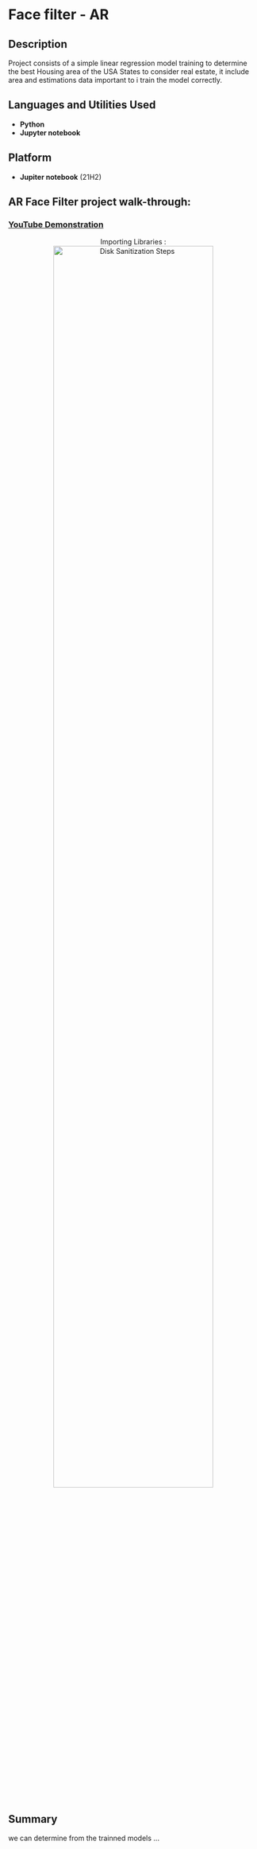 <h1> Face filter - AR  </h1>

<h2>Description</h2>
Project consists of a simple linear regression model training to determine the best Housing area of the USA States to consider real estate, it include area and estimations data important to i train the model correctly.
<br />


<h2>Languages and Utilities Used</h2>

- <b>Python</b> 
- <b>Jupyter notebook</b>

<h2>Platform </h2>

- <b>Jupiter notebook</b> (21H2)

<h2>AR Face Filter project walk-through:</h2>

 ### [YouTube Demonstration](https://youtube.com/shorts/1ymnnfhU7PU?feature=share)

<p align="center">
Importing Libraries : <br/>
<img src="https://i.imgur.com/mxtnj6U.jpeg"  height="80%" width="80%" alt="Disk Sanitization Steps"/>
<br />



 <h2>Summary</h2>
we can determine from the trainned models ...
<br />

<!--
 ```diff
- text in red
+ text in green
! text in orange
# text in gray
@@ text in purple (and bold)@@
```
--!>
